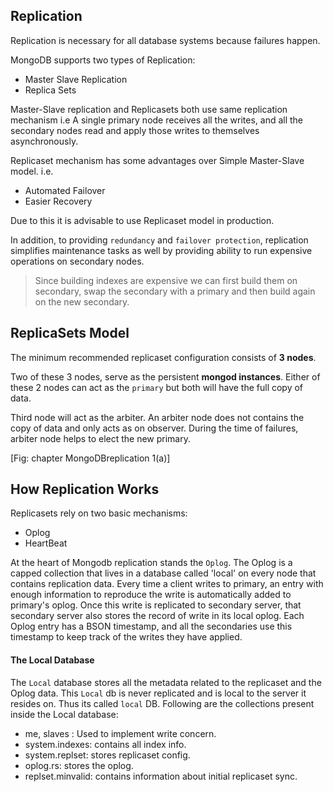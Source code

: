 ## Replication

Replication is necessary for all database systems because failures happen.

MongoDB supports two types of Replication:
-  Master Slave Replication
-  Replica Sets

Master-Slave replication and Replicasets both use same replication mechanism i.e A single primary node receives all the writes, and all the secondary nodes read and apply those writes to themselves asynchronously.

Replicaset mechanism has some advantages over Simple Master-Slave model. i.e.
- Automated Failover
- Easier Recovery

Due to this it is advisable to use Replicaset model in production.

In addition, to providing `redundancy` and `failover protection`, replication simplifies maintenance tasks as well by providing ability to run expensive operations on secondary nodes.

> Since building indexes are expensive we can first build them on secondary, swap the secondary with a primary and then build again on the new secondary.

## ReplicaSets Model

The minimum recommended replicaset configuration consists of **3 nodes**.
  
Two of these 3 nodes, serve as the persistent **mongod instances**. Either of these 2 nodes can act as the `primary` but both will have the full copy of data.
   
Third node will act as the arbiter. An arbiter node does not contains the copy of data and only acts as on observer. During the time of failures, arbiter node helps to elect the new primary.

[Fig: chapter MongoDBreplication 1(a)]

## How Replication Works

Replicasets rely on two basic mechanisms: 
- Oplog
- HeartBeat

At the heart of Mongodb replication stands the `Oplog`. The Oplog is a capped collection that lives in a database called 'local' on every node that contains replication data.
Every time a client writes to primary, an entry with enough information to reproduce the write is 
automatically added to primary's oplog.
Once this write is replicated to secondary server, that secondary server also stores the record of write in its local oplog.
Each Oplog entry has a BSON timestamp, and all the secondaries use this timestamp to keep track of the writes they have applied.

#### The Local Database
The `Local` database stores all the metadata related to the replicaset and the Oplog data. This `Local` db is never replicated and is local to the server it resides on. Thus its called `local` DB.
Following are the collections present inside the Local database:
- me, slaves : Used to implement write concern.
- system.indexes: contains all index info.
- system.replset: stores replicaset config.
- oplog.rs: stores the oplog.
- replset.minvalid: contains information about initial replicaset sync.



